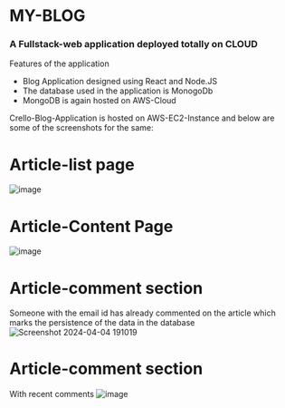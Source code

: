 # MY-BLOG
  <h3>A Fullstack-web application deployed totally on CLOUD</h3> 
  
  Features of the application
  
 * Blog Application designed using React and Node.JS
 * The database used in the application is MonogoDb
 * MongoDB is again hosted on AWS-Cloud


 Crello-Blog-Application is hosted on AWS-EC2-Instance and below are some of the screenshots for the same:
 
 # Article-list page 
 ![image](https://github.com/steward123/MyBlogApp/assets/63988574/5b141a84-cad8-4f0d-a4c5-bc358451c4be)

# Article-Content Page
![image](https://github.com/steward123/MyBlogApp/assets/63988574/6e8203e6-597a-469e-82bc-d06af536161d)

# Article-comment section 
Someone with the email id has already commented on the article which marks the persistence of the data in the database
![Screenshot 2024-04-04 191019](https://github.com/steward123/MyBlogApp/assets/63988574/4094dcba-b61e-414b-9182-f742b35275e2)

# Article-comment section
With recent comments
![image](https://github.com/steward123/MyBlogApp/assets/63988574/3c06bc09-5ed7-433f-8cdc-10146e42b2ec)

